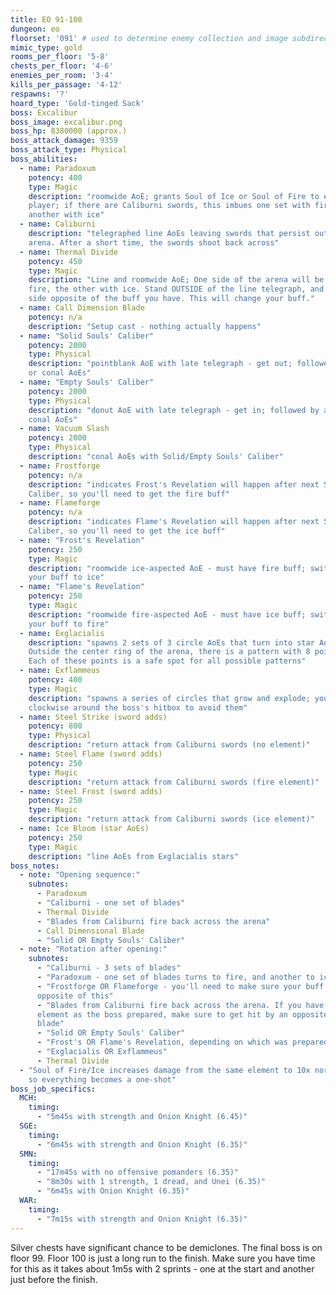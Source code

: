 ```yaml
---
title: EO 91-100
dungeon: eo
floorset: '091' # used to determine enemy collection and image subdirectory
mimic_type: gold
rooms_per_floor: '5-8'
chests_per_floor: '4-6'
enemies_per_room: '3-4'
kills_per_passage: '4-12'
respawns: '?'
hoard_type: 'Gold-tinged Sack'
boss: Excalibur
boss_image: excalibur.png
boss_hp: 8380000 (approx.)
boss_attack_damage: 9359
boss_attack_type: Physical
boss_abilities:
  - name: Paradoxum
    potency: 400
    type: Magic
    description: "roomwide AoE; grants Soul of Ice or Soul of Fire to each
    player; if there are Caliburni swords, this imbues one set with fire, and
    another with ice"
  - name: Caliburni
    description: "telegraphed line AoEs leaving swords that persist outside the
    arena. After a short time, the swords shoot back across"
  - name: Thermal Divide
    potency: 450
    type: Magic
    description: "Line and roomwide AoE; One side of the arena will be hit with
    fire, the other with ice. Stand OUTSIDE of the line telegraph, and on the
    side opposite of the buff you have. This will change your buff."
  - name: Call Dimension Blade
    potency: n/a
    description: "Setup cast - nothing actually happens"
  - name: "Solid Souls' Caliber"
    potency: 2000
    type: Physical
    description: "pointblank AoE with late telegraph - get out; followed by arc
    or conal AoEs"
  - name: "Empty Souls' Caliber"
    potency: 2000
    type: Physical
    description: "donut AoE with late telegraph - get in; followed by arc or
    conal AoEs"
  - name: Vacuum Slash
    potency: 2000
    type: Physical
    description: "conal AoEs with Solid/Empty Souls' Caliber"
  - name: Frostforge
    potency: n/a
    description: "indicates Frost's Revelation will happen after next Souls'
    Caliber, so you'll need to get the fire buff"
  - name: Flameforge
    potency: n/a
    description: "indicates Flame's Revelation will happen after next Souls'
    Caliber, so you'll need to get the ice buff"
  - name: "Frost's Revelation"
    potency: 250
    type: Magic
    description: "roomwide ice-aspected AoE - must have fire buff; switches
    your buff to ice"
  - name: "Flame's Revelation"
    potency: 250
    type: Magic
    description: "roomwide fire-aspected AoE - must have ice buff; switches
    your buff to fire"
  - name: Exglacialis
    description: "spawns 2 sets of 3 circle AoEs that turn into star AoEs.
    Outside the center ring of the arena, there is a pattern with 8 points.
    Each of these points is a safe spot for all possible patterns"
  - name: Exflammeus
    potency: 400
    type: Magic
    description: "spawns a series of circles that grow and explode; you can run
    clockwise around the boss's hitbox to avoid them"
  - name: Steel Strike (sword adds)
    potency: 800
    type: Physical
    description: "return attack from Caliburni swords (no element)"
  - name: Steel Flame (sword adds)
    potency: 250
    type: Magic
    description: "return attack from Caliburni swords (fire element)"
  - name: Steel Frost (sword adds)
    potency: 250
    type: Magic
    description: "return attack from Caliburni swords (ice element)"
  - name: Ice Bloom (star AoEs)
    potency: 250
    type: Magic
    description: "line AoEs from Exglacialis stars"
boss_notes:
  - note: "Opening sequence:"
    subnotes:
      - Paradoxum
      - "Caliburni - one set of blades"
      - Thermal Divide
      - "Blades from Caliburni fire back across the arena"
      - Call Dimensional Blade
      - "Solid OR Empty Souls' Caliber"
  - note: "Rotation after opening:"
    subnotes:
      - "Caliburni - 3 sets of blades"
      - "Paradoxum - one set of blades turns to fire, and another to ice"
      - "Frostforge OR Flameforge - you'll need to make sure your buff is
      opposite of this"
      - "Blades from Caliburni fire back across the arena. If you have the same
      element as the boss prepared, make sure to get hit by an opposite element
      blade"
      - "Solid OR Empty Souls' Caliber"
      - "Frost's OR Flame's Revelation, depending on which was prepared"
      - "Exglacialis OR Exflammeus"
      - Thermal Divide
  - "Soul of Fire/Ice increases damage from the same element to 10x normal,
    so everything becomes a one-shot"
boss_job_specifics:
  MCH:
    timing:
      - "5m45s with strength and Onion Knight (6.45)"
  SGE:
    timing:
      - "6m45s with strength and Onion Knight (6.35)"
  SMN:
    timing:
      - "17m45s with no offensive pomanders (6.35)"
      - "8m30s with 1 strength, 1 dread, and Unei (6.35)"
      - "6m45s with Onion Knight (6.35)"
  WAR:
    timing:
      - "7m15s with strength and Onion Knight (6.35)"
---
```


Silver chests have significant chance to be demiclones. The final boss is on floor 99. Floor 100 is just a long run to the finish. Make
sure you have time for this as it takes about 1m5s with 2 sprints - one at the
start and another just before the finish.
